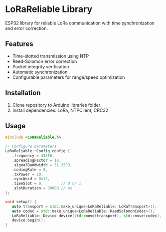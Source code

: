 # LoRaReliable Library

ESP32 library for reliable LoRa communication with time synchronization and error correction.

## Features
- Time-slotted transmission using NTP
- Reed-Solomon error correction
- Packet integrity verification
- Automatic synchronization
- Configurable parameters for range/speed optimization

## Installation
1. Clone repository to Arduino libraries folder
2. Install dependencies: LoRa, NTPClient, CRC32

## Usage
```cpp
#include <LoRaReliable.h>

// Configure parameters
LoRaReliable::Config config {
   .frequency = 433E6,
   .spreadingFactor = 10, 
   .signalBandwidth = 31.25E3,
   .codingRate = 8,
   .txPower = 20,
   .syncWord = 0x12,
   .timeSlot = 0,        // 0 or 1
   .slotDuration = 30000 // ms
};

void setup() {
   auto transport = std::make_unique<LoRaReliable::LoRaTransport>();
   auto codec = std::make_unique<LoRaReliable::ReedSolomonCodec>();
   LoRaReliable::Device device(std::move(transport), std::move(codec), config);
   device.begin();
}